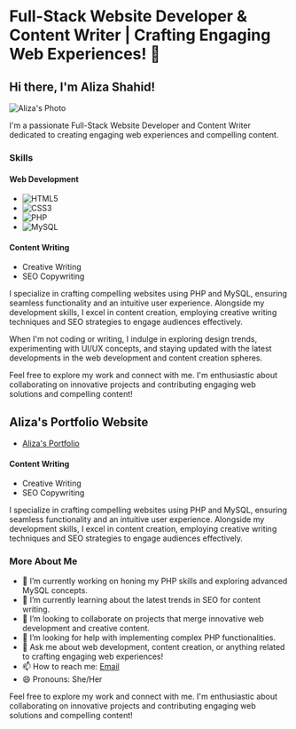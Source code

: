 # Full-Stack Website Developer & Content Writer | Crafting Engaging Web Experiences! 👋

## Hi there, I'm Aliza Shahid!

![Aliza's Photo](https://example.com/path/to/aliza-photo.jpg)

I'm a passionate Full-Stack Website Developer and Content Writer dedicated to creating engaging web experiences and compelling content.

### Skills

#### Web Development
- ![HTML5](https://img.shields.io/badge/-HTML5-E34F26?style=flat-square&logo=html5&logoColor=white)
- ![CSS3](https://img.shields.io/badge/-CSS3-1572B6?style=flat-square&logo=css3&logoColor=white)
- ![PHP](https://img.shields.io/badge/-PHP-777BB4?style=flat-square&logo=php&logoColor=white)
- ![MySQL](https://img.shields.io/badge/-MySQL-4479A1?style=flat-square&logo=mysql&logoColor=white)

#### Content Writing
- Creative Writing
- SEO Copywriting

I specialize in crafting compelling websites using PHP and MySQL, ensuring seamless functionality and an intuitive user experience. Alongside my development skills, I excel in content creation, employing creative writing techniques and SEO strategies to engage audiences effectively.

When I'm not coding or writing, I indulge in exploring design trends, experimenting with UI/UX concepts, and staying updated with the latest developments in the web development and content creation spheres.

Feel free to explore my work and connect with me. I'm enthusiastic about collaborating on innovative projects and contributing engaging web solutions and compelling content!

## Aliza's Portfolio Website
- [Aliza's Portfolio]((https://codecanvas-v2.netlify.app/))

#### Content Writing
- Creative Writing
- SEO Copywriting

I specialize in crafting compelling websites using PHP and MySQL, ensuring seamless functionality and an intuitive user experience. Alongside my development skills, I excel in content creation, employing creative writing techniques and SEO strategies to engage audiences effectively.

### More About Me

- 🔭 I’m currently working on honing my PHP skills and exploring advanced MySQL concepts.
- 🌱 I’m currently learning about the latest trends in SEO for content writing.
- 👯 I’m looking to collaborate on projects that merge innovative web development and creative content.
- 🤔 I’m looking for help with implementing complex PHP functionalities.
- 💬 Ask me about web development, content creation, or anything related to crafting engaging web experiences!
- 📫 How to reach me: [Email](mailto:3alizakhan@gmail.com)
- 😄 Pronouns: She/Her

Feel free to explore my work and connect with me. I'm enthusiastic about collaborating on innovative projects and contributing engaging web solutions and compelling content!
